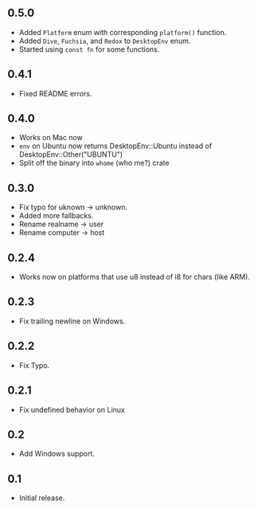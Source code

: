 ## 0.5.0
* Added `Platform` enum with corresponding `platform()` function.
* Added `Dive`, `Fuchsia`, and `Redox` to `DesktopEnv` enum.
* Started using `const fn` for some functions.

## 0.4.1
* Fixed README errors.

## 0.4.0
* Works on Mac now
* `env` on Ubuntu now returns DesktopEnv::Ubuntu instead of DesktopEnv::Other("UBUNTU")
* Split off the binary into `whome` (who me?) crate

## 0.3.0
* Fix typo for uknown -> unknown.
* Added more fallbacks.
* Rename realname -> user
* Rename computer -> host

## 0.2.4
* Works now on platforms that use u8 instead of i8 for chars (like ARM).

## 0.2.3
* Fix trailing newline on Windows.

## 0.2.2
* Fix Typo.

## 0.2.1
* Fix undefined behavior on Linux

## 0.2
* Add Windows support.

## 0.1
* Initial release.
